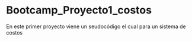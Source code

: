 # Bootcamp_Proyecto1_costos
En este primer proyecto viene un seudocódigo el cual para un sistema de costos
